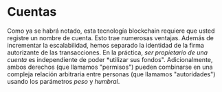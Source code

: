 # Cuentas

Como ya se habrá notado, esta tecnología blockchain requiere que usted
registre un nombre de cuenta. Esto trae numerosas ventajas. Además de incrementar
la escalabilidad, hemos separado la identidad de la firma autorizante
 de las transacciones. En la práctica, *ser propietario de una cuenta* es independiente de poder
*utilizar sus fondos". Adicionalmente, ambos derechos (que llamamos "permisos") pueden
combinarse en una compleja relación arbitraria entre personas (que llamamos "autoridades")
usando los parámetros *peso* y *humbral*.
